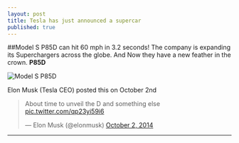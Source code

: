 ```yaml
---
layout: post
title: Tesla has just announced a supercar
published: true
---
```


##Model S P85D can hit 60 mph in 3.2 seconds!
The company is expanding its Superchargers across the globe. And Now they have a new feather in the crown. <b>P85D</b> 


![Model S P85D](https://lh3.googleusercontent.com/-zSlWuXVx_bw/VDeChBe-VoI/AAAAAAAAAF0/P32Uj3Hs2ZM/w731-h548-no/tesla.jpg)

Elon Musk (Tesla CEO) posted this on October 2nd


<blockquote class="twitter-tweet" lang="en"><p>About time to unveil the D and something else <a href="http://t.co/qp23yi59i6">pic.twitter.com/qp23yi59i6</a></p>&mdash; Elon Musk (@elonmusk) <a href="https://twitter.com/elonmusk/status/517486950589014016">October 2, 2014</a></blockquote>
<script async src="//platform.twitter.com/widgets.js" charset="utf-8"></script>

--------------------------